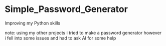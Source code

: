 # Simple_Password_Generator
Improving my Python skills 

note: using my other projects i tried to make a password generator however i fell into some issues and had to ask AI for some help 
